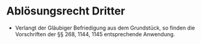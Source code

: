 # Ablösungsrecht Dritter

- Verlangt der Gläubiger Befriedigung aus dem Grundstück, so finden die Vorschriften der §§ 268, 1144, 1145 entsprechende Anwendung.

